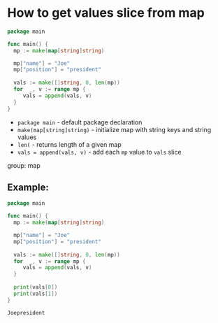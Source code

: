 # How to get values slice from map

```go
package main

func main() {
  mp := make(map[string]string)

  mp["name"] = "Joe"
  mp["position"] = "president"
  
  vals := make([]string, 0, len(mp))
  for  _, v := range mp {
     vals = append(vals, v)
  }
}
```

- `package main` - default package declaration
- `make(map[string]string)` - initialize map with string keys and string values
- `len(` - returns length of a given map
- `vals = append(vals, v)` - add each `mp` value to `vals` slice

group: map

## Example: 
```go
package main

func main() {
  mp := make(map[string]string)

  mp["name"] = "Joe"
  mp["position"] = "president"
  
  vals := make([]string, 0, len(mp))
  for  _, v := range mp {
     vals = append(vals, v)
  }
  
  print(vals[0])
  print(vals[1])
}
```
```
Joepresident
```

